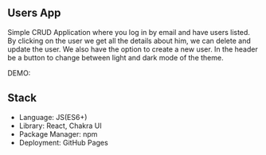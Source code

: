## Users App

Simple CRUD Application where you log in by email and have users listed. By clicking on the user we get all the details about him, we can delete and update the user. We also have the option to create a new user. In the header  be a button to change between light and dark mode of the theme. 

DEMO:  

## Stack

* Language: JS(ES6+) <br/>
* Library: React, Chakra UI <br/>
* Package Manager: npm <br/>
* Deployment: GitHub Pages 
